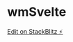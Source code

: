 # wmSvelte

[Edit on StackBlitz ⚡️](https://stackblitz.com/edit/sveltejs-kit-template-default-chya4z)